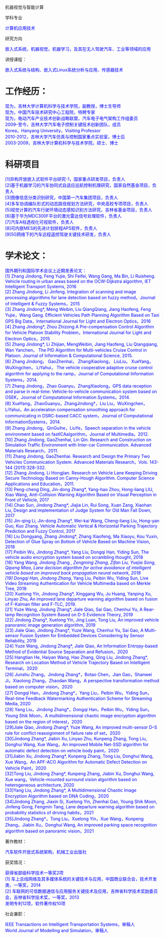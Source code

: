机器视觉与智能计算


学科专业

<font color=blue>计算机应用技术</font><br />

研究方向

<font color=blue>嵌入式系统，机器视觉，机器学习，及其在无人驾驶汽车、工业等领域的应用</font><br />


讲授课程：

<font color=blue>嵌入式系统与结构、嵌入式Linux系统分析与应用、传感器技术</font><br />



# 工作经历：

<font color=blue>现为，吉林大学计算机科学与技术学院，副教授，博士生导师</font><br />
<font color=blue>现为，中国汽车技术研究中心工程院，特聘专家</font><br />
<font color=blue>现为，电动汽车产业技术创新战略联盟，汽车电子电气架构工作组委员</font><br />
<font color=blue>2009–至今，吉林大学汽车电子控制关键技术创新团队，成员</font><br />
<font color=blue>Korea，Hanyang University，Visiting Professor</font><br />
<font color=blue>2010-2012，吉林大学汽车仿真与控制国家重点实验室，博士后</font><br />
<font color=blue>2003-2009，吉林大学计算机科学与技术学院，硕士、博士</font><br />

# 科研项目

<font color=blue>[1]异构开放嵌入式软件平台研究-1，国家重点研发项目，负责人</font><br />
<font color=blue>[2]基于机器学习的汽车协同式自适应巡航控制机理研究，国家自然基金项目，负责人</font><br />
<font color=blue>[3]图像信息分类识别研究，中国第一汽车集团项目，负责人</font><br />
<font color=blue>[4]多车协调编队形式的动态路径规划方法研究，中央高校专项项目，负责人</font><br />
<font color=blue>[5]视觉计算的汽车行驶环境动态感知识别方法研究，吉林省基金项目，负责人</font><br />
<font color=blue>[6]基于华为MDC300F平台的激光雷达信号处理软件，负责人</font><br />
<font color=blue>[7]汽车A柱透视化可视软件，负责人</font><br />
<font color=blue>[8]可内嵌MES的先进计划排程APS软件，负责人</font><br />
<font color=blue>[9]5G网络下的汽车远程遥控驾驶关键技术研发，负责人</font><br />

# 学术论文：

<font color=blue>国外期刊和国际学术会议上近期发表论文：</font><br />
<font color=blue>[1] Zhang Jindong, Feng Yujie, Shi Feifei, Wang Gang, Ma Bin, Li Ruisheng. Vehicle routing in urban areas based on the OCW-Dijkstra algorithm, IET Intelligent Transport Systems, 2016</font><br />
<font color=blue>[2] Zhang Jindong, Li Jinfeng. Integration of scanning and image processing algorithms for lane detection based on fuzzy method，Journal of Intelligent & Fuzzy Systems，2015</font><br />
<font color=blue>[3] Zhang Jindong*, Meng Weibin, Liu QiangQiang, Jiang Haofeng, Feng Yujie，Wang Gang. Efficient Vehicles Path Planning Algorithm Based on Taxi GPS Big Data，International Journal for Light and Electron Optics，2016</font><br />
<font color=blue>[4] Zhang Jindong*, Zhou Zhizong A Pre-compensation Control Algorithm for Vehicle Platoon Stability Problem，International Journal for Light and Electron Optics，2015</font><br />
<font color=blue>[5] Zhang Jindong*, Li Zhijian, MengWeibin, Jiang Haofeng, Liu Qiangqiang, Wan Yanchen， The PID Algorithm for Multi-vehicles Cruise Control in Platoon. Journal of Information & Computational Science, 2015.</font><br />
<font color=blue>[6] Zhang Jindong， GaoZhenhai， ZhangXiaolong， LiuLiu， XueYang， WuXingchen， LiYahui， The vehicle cooperative adaptive cruise control algorithm for applying to the ramp，Journal of Computational Information Systems，2014.</font><br />
<font color=blue>[7] Zhang Jindong，Zhao Guanyu，ZhangXiaolong，GPS data reception and parse in real-time: Vehicle-to-vehicle communication system based on OSEK，Journal of Computational Information Systems，2014.</font><br />
<font color=blue>[8] XueYang，ZhaoGuanyu，ZhangJindong*，Liu Liu，WuXingchen， LiYahui，An acceleration compensation smoothing approach for communicating in DSRC-based CACC system，Journal of Computational InformationSystems，2014.</font><br />
<font color=blue>[9] Zhang Jindong，QinGuihe，LiuYe，Speech separation in the vehicle environment based on fastICAalgorithm，Journal of Multimedia，2012.</font><br />
<font color=blue>[10] Zhang Jindong, GaoZhenhai, Lin Qin. Research and Construction on Simulation Traffic Environment with Inter-car Communication. Advanced Materials Research，2011.</font><br />
<font color=blue>[11] Zhang Jindong, GaoZhenhai. Research and Design the Primary Two Vehicles Communication System. Advanced Materials Research，Vols. 143-144 (2011):328-332.</font><br />
<font color=blue>[12] Zhang Jindong, Li Hongjian. Research on Vehicle Lane Keeping Driving Secure Technology Based on Canny-Hough Algorithm. Computer Science Applications and Education，2011.</font><br />
<font color=blue>[13] Peng-cheng Ding, Jin-dong Zhang*, Yang-hao Zhou, Hong-liang LIU, Xiao Wang, Anti-Collision Warning Algorithm Based on Visual Perception in Front of Vehicle, 2017</font><br />
<font color=blue>[14] Chao Sun, Jindong Zhang*, Jiajia Lin, Rui Song, Xuan Zang, Xiaohan Liu, Design and implementation of Judge System for Old Man Fall Down, 2017</font><br />
<font color=blue>[15] Jin-qing Li, Jin-dong Zhang*, Wei-kai Wang, Cheng-liang Liu, Hong-yan Guo, Kuo Zhang. Vehicle Automatic Vertical & Horizontal Parking Trajectory Prediction and Fuzzy Control, 2017</font><br />
<font color=blue>[16] Liu Dongyang, Zhang Jindong*, Zhang Xiaofeng, Ma Xiaoyu, Kou Yuxin, Detection of Glue Spray on Bottom of Vehicle Based on Machine Vision, 2018</font><br />
<font color=blue>[17] Peibin Wu, Jindong Zhang*, Yang Liu, Dongqi Han, Yiding Sun, The vehicle audio encryption system based on scrambling thought, 2018</font><br />
<font color=blue>[18] Yang Wang, Jindong Zhang *, Zengming Zhang, Zifan Liu, Yuejia Song, Qipeng Miao, Lane decision algorithm for active avoidance of intelligent vehicle based on improved back propagation neural network, 2018</font><br />
<font color=blue>[19] Dongqi Han, Jindong Zhang*, Yang Liu, Peibin Wu, Yiding Sun, Live Video Streaming Authentication for Vehicle Multimedia based on Merkle Tree, 2018·</font><br />
<font color=blue>[20] Xuelong Yin, Jindong Zhang*, Xinggang Wu, Ju Huang, Yanping Xu, Linyao Zhu, An improved lane departure warning algorithm based on fusion of F-Kalman filter and F-TLC, 2019.</font><br />
<font color=blue>[21] Yuze Wang, Jindong Zhang*, Jiale Qiao, Sai Gao, Chenhui Yu, A Rear-lamp Recognition System Based on D-S Evidence  Theory, 2019</font><br />
<font color=blue>[22] Jindong Zhang*, Xuelong Yin, Jing Luan, Tong Liu, An improved vehicle panoramic image generation algorithm, 2019</font><br />
<font color=blue>[23] Jiale Qiao, Jindong Zhang*, Yuze Wang, Chenhui Yu, Sai Gao, A Multi-sensor Fusion System for Embedded Devices  Considering by Sensor Reliability, 2019</font><br />
<font color=blue>[24] Yuze Wang, Jindong Zhang*, Jiale Qiao, An Information Entropy-based Method of Evidential Source Separation and Refusion，2020</font><br />
<font color=blue>[25] Hangtian He, Haiyan Wang, Hao Zhang, Qing Liu, Jindong Zhang*, Research on Location Method of Vehicle Trajectory Based on Intelligent Terminal，2020</font><br />
<font color=blue>[26] Junshu Zhang，Jindong Zhang*，Botao Chen，Jian Gao，Shanwei Ji，Xiaolong Zhang，Zhaodan Wang，A perspective transformation method based on computer vision，2020</font><br />
<font color=blue>[27] Dongqi Han，Jindong Zhang*，Yang Liu，Peibin Wu，Yiding Sun，Real-time Feedback Watermarking Authentication Scheme for Streaming Media, 2020</font><br />
<font color=blue>[28] Yang Liu，Jindong Zhang*，Dongqi Han，Peibin Wu，Yiding Sun，Young Shik Moon，A multidimensional chaotic image encryption algorithm based on the region of interest，2020</font><br />
<font color=blue>[29]Jiale Qiao, Jindong Zhang*, Yuze Wang, An improved multi-sensor D–S rule for conflict reassignment of failure rate of set，2020</font><br />
<font color=blue>[30]Jindong Zhang*, Jiabin Xu, Linyao Zhu, Kunpeng Zhang, Tong Liu, Donghui Wang, Xue Wang，An improved Mobile Net-SSD algorithm for automatic defect detection on vehicle body paint，2020</font><br />
<font color=blue>[31]Jiabin Xu, Jindong Zhang*, Kunpeng Zhang, Tong Liu, Donghui Wang, Xue Wang，An APF-ACO Algorithm for Automatic Defect Detection on Vehicle Paint，2020</font><br />
<font color=blue>[32]Tong Liu, Jindong Zhang*, Kunpeng Zhang, Jiabin Xu, Donghui Wang, Xue wang，Vehicle-mounted surround vision algorithm based on heterogeneous architecture, 2020</font><br />
<font color=blue>[33]Yang Liu, Jindong Zhang*, A Multidimensional Chaotic Image Encryption Algorithm based on DNA Coding，2020</font><br />
<font color=blue>[34]Jindong Zhang, Jiaxin Si, Xuelong Yin, Zhenhai Gao, Young Shik Moon, Jinfeng Gong, Fengmin Tang, Lane departure warning algorithm based on probability statistics of driving habits，2021</font><br />
<font color=blue>[35]Jindong Zhang*，Tong Liu，Xuelong Yin，Xue Wang，Kunpeng Zhang，Jiabin Xu，Donghui Wang, An improved parking space recognition algorithm based on panoramic vision，2021</font><br />

著作教材：

<font color=blue>汽车软件开放式系统架构，机械工业出版社</font><br />

获奖情况：

<font color=blue>获得省部级科学技术一等奖2项</font><br />
<font color=blue>[1] 车上总线网络及其多媒体系统的关键技术与应用，中国商业联合会，技术开发类，一等奖，2014
</font><br />
<font color=blue>[2] 车联网的可信数据通信与应用服务关键技术及应用，吉林省科学技术奖励委员会，吉林省科学技术奖，一等奖，2013
</font><br />
<font color=blue>发明专利12项，软件著作权10项</font><br />

社会兼职：

<font color=blue>IEEE Transactions on Intelligent Transportation Systems，审稿人</font><br />
<font color=blue>World Journal of Modelling and Simulation，审稿人</font><br />
